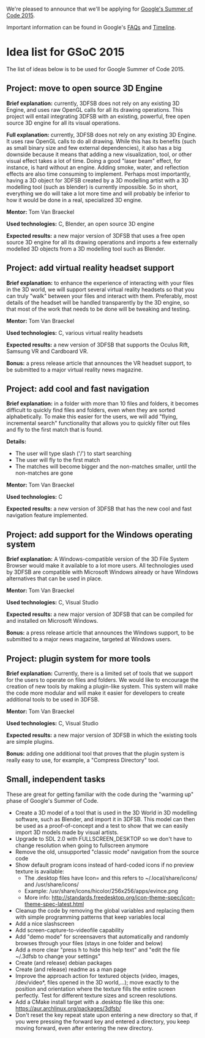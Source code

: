 We're pleased to announce that we'll be applying for [Google's Summer of Code 2015](http://www.google-melange.com/gsoc/homepage/google/gsoc2015).

Important information can be found in Google's [FAQs](http://www.google-melange.com/gsoc/events/google/gsoc2015) and [Timeline](http://www.google-melange.com/gsoc/events/google/gsoc2015). 

Idea list for GSoC 2015
=======================
The list of ideas below is to be used for Google Summer of Code 2015.

Project: move to open source 3D Engine
--------------------------------------
**Brief explanation:** currently, 3DFSB does not rely on any existing 3D Engine, and uses raw OpenGL calls for all its drawing operations. This project will entail integrating 3DFSB with an existing, powerful, free open source 3D engine for all its visual operations.

**Full explanation:** currently, 3DFSB does not rely on any existing 3D Engine. It uses raw OpenGL calls to do all drawing. While this has its benefits (such as small binary size and few external dependencies), it also has a big downside because it means that adding a new visualization, tool, or other visual effect takes a lot of time. Doing a good "laser beam" effect, for instance, is hard without an engine. Adding smoke, water, and reflection effects are also time consuming to implement. Perhaps most importantly, having a 3D object for 3DFSB created by a 3D modelling artist with a 3D modelling tool (such as blender) is currently impossible. So in short, everything we do will take a lot more time and will probably be inferior to how it would be done in a real, specialized 3D engine.

**Mentor:** Tom Van Braeckel

**Used technologies:** C, Blender, an open source 3D engine

**Expected results:** a new major version of 3DFSB that uses a free open source 3D engine for all its drawing operations and imports a few externally modelled 3D objects from a 3D modelling tool such as Blender.


Project: add virtual reality headset support
--------------------------------------------
**Brief explanation:** to enhance the experience of interacting with your files in the 3D world, we will support several virtual reality headsets so that you can truly "walk" between your files and interact with them. Preferably, most details of the headset will be handled transparently by the 3D engine, so that most of the work that needs to be done will be tweaking and testing.

**Mentor:** Tom Van Braeckel

**Used technologies:** C, various virtual reality headsets

**Expected results:** a new version of 3DFSB that supports the Oculus Rift, Samsung VR and Cardboard VR.

**Bonus:** a press release article that announces the VR headset support, to be submitted to a major virtual reality news magazine.


Project: add cool and fast navigation
-------------------------------------
**Brief explanation:** in a folder with more than 10 files and folders, it becomes difficult to quickly find files and folders, even when they are sorted alphabetically. To make this easier for the users, we will add "flying, incremental search" functionality that allows you to quickly filter out files and fly to the first match that is found.

**Details:**
- The user will type slash ('/') to start searching
- The user will fly to the first match
- The matches will become bigger and the non-matches smaller, until the non-matches are gone

**Mentor:** Tom Van Braeckel

**Used technologies:** C

**Expected results:** a new version of 3DFSB that has the new cool and fast navigation feature implemented.

Project: add support for the Windows operating system
-----------------------------------------------------
**Brief explanation:** A Windows-compatible version of the 3D File System Browser would make it available to a lot more users. All technologies used by 3DFSB are compatible with Microsoft Windows already or have Windows alternatives that can be used in place.

**Mentor:** Tom Van Braeckel

**Used technologies:** C, Visual Studio

**Expected results:** a new major version of 3DFSB that can be compiled for and installed on Microsoft Windows.

**Bonus:** a press release article that announces the Windows support, to be submitted to a major news magazine, targeted at Windows users.

Project: plugin system for more tools
-------------------------------------
**Brief explanation:** Currently, there is a limited set of tools that we support for the users to operate on files and folders. We would like to encourage the creation of new tools by making a plugin-like system. This system will make the code more modular and will make it easier for developers to create additional tools to be used in 3DFSB.

**Mentor:** Tom Van Braeckel

**Used technologies:** C, Visual Studio

**Expected results:** a new major version of 3DFSB in which the existing tools are simple plugins.

**Bonus:** adding one additional tool that proves that the plugin system is really easy to use, for example, a "Compress Directory" tool.


Small, independent tasks
------------------------
These are great for getting familiar with the code during the "warming up" phase of Google's Summer of Code.

- Create a 3D model of a tool that is used in the 3D World in 3D modelling software, such as Blender, and import it in 3DFSB. This model can then be used as a proof-of-concept and a test to show that we can easily import 3D models made by visual artists.
- Upgrade to SDL 2.0 with FULLSCREEN_DESKTOP so we don't have to change resolution when going to fullscreen anymore
- Remove the old, unsupported "classic mode" navigation from the source code
- Show default program icons instead of hard-coded icons if no preview texture is available:
    - The .desktop files have Icon=<name> and this refers to ~/.local/share/icons/ and /usr/share/icons/
    - Example: /usr/share/icons/hicolor/256x256/apps/evince.png
    - More info: http://standards.freedesktop.org/icon-theme-spec/icon-theme-spec-latest.html
- Cleanup the code by removing the global variables and replacing them with simple programming patterns that keep variables local
- Add a nice slashscreen
- Add screen-capture-to-videofile capability
- Add "demo mode" for screensavers that automatically and randomly browses through your files (stays in one folder and below)
- Add a more clear "press h to hide this help text" and "edit the file ~/.3dfsb to change your settings"
- Create (and release) debian packages
- Create (and release) readme as a man page
- Improve the approach action for textured objects (video, images, /dev/video*, files opened in the 3D world,...); move exactly to the position and orientation where the texture fills the entire screen perfectly. Test for different texture sizes and screen resolutions.
- Add a CMake install target with a .desktop file like this one: https://aur.archlinux.org/packages/3dfsb/
- Don't reset the key repeat state upon entering a new directory so that, if you were pressing the forward key and entered a directory, you keep moving forward, even after entering the new directory.

